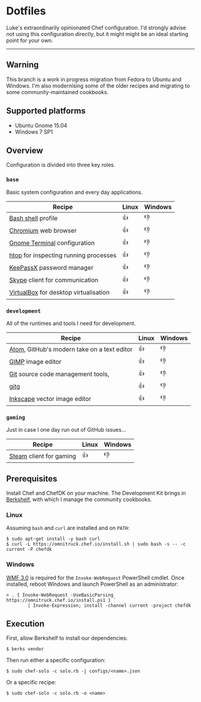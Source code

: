 # Dotfiles

Luke's extraordinarily opinionated Chef configuration. I'd strongly advise not
using this configuration directly, but it might might be an ideal starting point
for your own.

* * *

## Warning

This branch is a work in progress migration from Fedora to Ubuntu and Windows.
I'm also modernising some of the older recipes and migrating to some
community-maintained cookbooks.

## Supported platforms

* Ubuntu Gnome 15.04
* Windows 7 SP1

## Overview

Configuration is divided into three key roles.

### ```base```

Basic system configuration and every day applications.

| Recipe | Linux | Windows |
| --- | --- | --- |
| [Bash shell](https://www.gnu.org/software/bash/) profile | :thumbsup: | :thumbsdown: |
| [Chromium](https://www.chromium.org/) web browser | :thumbsup: | :thumbsdown: |
| [Gnome Terminal](https://wiki.gnome.org/Apps/Terminal) configuration | :thumbsup: | :thumbsdown: |
| [htop](http://hisham.hm/htop/) for inspecting running processes | :thumbsup: | :thumbsdown: |
| [KeePassX](http://keepassx.info/) password manager | :thumbsup: | :thumbsdown: |
| [Skype](http://skype.com/) client for communication | :thumbsup: | :thumbsdown: |
| [VirtualBox](http://virtualbox.org/) for desktop virtualisation | :thumbsup: | :thumbsdown: |

### ```development```

All of the runtimes and tools I need for development.

| Recipe | Linux | Windows |
| --- | --- | --- |
| [Atom](http://atom.io/), GitHub's modern take on a text editor | :thumbsup: | :thumbsdown: |
| [GIMP](https://www.gimp.org/) image editor | :thumbsup: | :thumbsdown: |
| [Git](https://git-scm.com/) source code management tools, | :thumbsup: | :thumbsdown: |
| [gitg](https://wiki.gnome.org/action/show/Apps/Gitg) | :thumbsup: | :thumbsdown: |
| [Inkscape](https://inkscape.org/) vector image editor | :thumbsup: | :thumbsdown: |

### ```gaming```

Just in case I one day run out of GitHub issues...

| Recipe | Linux | Windows |
| --- | --- | --- |
| [Steam](http://store.steampowered.com/) client for gaming | :thumbsup: | :thumbsdown: |

## Prerequisites

Install Chef and ChefDK on your machine. The Development Kit brings in
[Berkshelf](http://berkshelf.com/), with which I manage the community cookbooks.

### Linux

Assuming ```bash``` and ```curl``` are installed and on ```PATH```:

    $ sudo apt-get install -y bash curl
    $ curl -L https://omnitruck.chef.io/install.sh | sudo bash -s -- -c current -P chefdk

### Windows

[WMF 3.0](https://www.microsoft.com/en-gb/download/details.aspx?id=34595) is
required for the ```Invoke-WebRequest``` PowerShell cmdlet. Once installed,
reboot Windows and launch PowerShell as an administrator:

    > . { Invoke-WebRequest -UseBasicParsing https://omnitruck.chef.io/install.ps1 } `
            | Invoke-Expression; install -channel current -project chefdk

## Execution

First, allow Berkshelf to install our dependencies:

    $ berks vendor

Then run either a specific configuration:

    $ sudo chef-solo -c solo.rb -j configs/<name>.json

Or a specific recipe:

    $ sudo chef-solo -c solo.rb -o <name>
